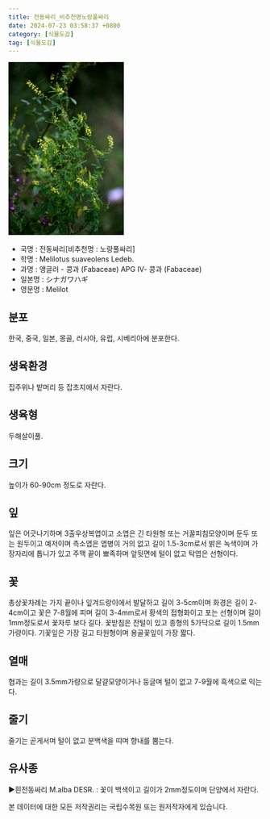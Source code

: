 ```yaml
---
title: 전동싸리_비추천명노랑풀싸리
date: 2024-07-23 03:58:37 +0800
category: [식물도감]
tag: [식물도감]
---
```




![전동싸리[비추천명 : 노랑풀싸리]](/assets/img/fileUpload/plants/basic/Leguminosae/Melilotus/1958/1958_1_th2.jpg)
- 국명 : 전동싸리[비추천명 : 노랑풀싸리]
- 학명 : Melilotus suaveolens Ledeb.
- 과명 : 앵글러 - 콩과 (Fabaceae) APG Ⅳ- 콩과 (Fabaceae)
- 일본명 : シナガワハギ
- 영문명 : Melilot


## 분포
한국, 중국, 일본, 몽골, 러시아, 유럽, 시베리아에 분포한다.
## 생육환경
집주위나 밭머리 등 잡초지에서 자란다.
## 생육형
두해살이풀.
## 크기
높이가 60-90cm 정도로 자란다.
## 잎
잎은 어긋나기하며 3출우상복엽이고 소엽은 긴 타원형 또는 거꿀피침모양이며 둔두 또는 원두이고 예저이며 측소엽은 엽병이 거의 없고 길이 1.5-3cm로서 밝은 녹색이며 가장자리에 톱니가 있고 주맥 끝이 뾰족하며 앞뒷면에 털이 없고 탁엽은 선형이다.
## 꽃
총상꽃차례는 가지 끝이나 잎겨드랑이에서 발달하고 길이 3-5cm이며 화경은 길이 2-4cm이고 꽃은 7-8월에 피며 길이 3-4mm로서 황색의 접형화이고 포는 선형이며 길이 1mm정도로서 꽃자루 보다 길다. 꽃받침은 잔털이 있고 종형의 5가닥으로 길이 1.5mm가량이다. 기꽃잎은 가장 길고 타원형이며 용골꽃잎이 가장 짧다.
## 열매
협과는 길이 3.5mm가량으로 달걀모양이거나 둥글며 털이 없고 7-9월에 흑색으로 익는다.
## 줄기
줄기는 곧게서며 털이 없고 분백색을 띠며 향내를 뿜는다.
## 유사종
▶흰전동싸리 M.alba DESR. : 꽃이 백색이고 길이가 2mm정도이며 단양에서 자란다.






본 데이터에 대한 모든 저작권리는 국립수목원 또는 원저작자에게 있습니다.
